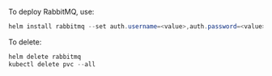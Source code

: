 To deploy RabbitMQ, use:

```powershell
helm install rabbitmq --set auth.username=<value>,auth.password=<value>,rabbitmq.erlangCookie=<value> oci://registry-1.docker.io/bitnamicharts/rabbitmq
```

To delete:

```powershell
helm delete rabbitmq
kubectl delete pvc --all
```
